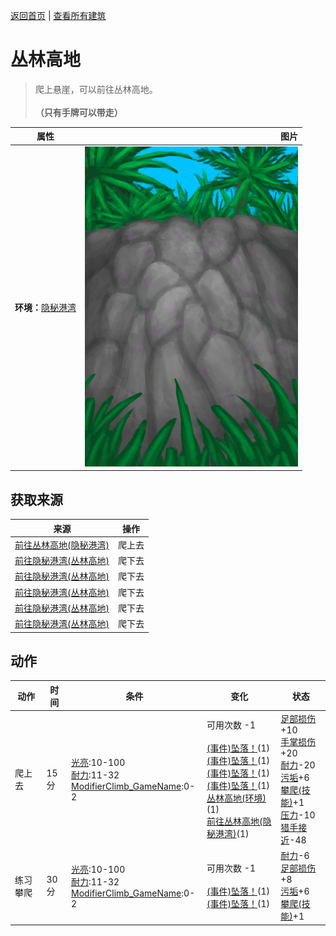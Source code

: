[返回首页](index.md)   |  [查看所有建筑](building.md)
# 丛林高地  
> 爬上悬崖，可以前往丛林高地。<br><br><b>（只有手牌可以带走）</b>  
  
  属性  |   图片   
 ----  |  ----:   
 **环境：**[隐秘港湾](Cove.md)  |  ![](Sprite/CliffsUp.png)   
  
## 获取来源  
来源  |  操作  
----  |  ----  
[前往丛林高地(隐秘港湾)](Path_CoveToJungleHighlands.md)  |  爬上去  
[前往隐秘港湾(丛林高地)](Path_JungleHighlandsToCove.md)  |  爬下去  
[前往隐秘港湾(丛林高地)](Path_JungleHighlandsToCove.md)  |  爬下去  
[前往隐秘港湾(丛林高地)](Path_JungleHighlandsToCove.md)  |  爬下去  
[前往隐秘港湾(丛林高地)](Path_JungleHighlandsToCove.md)  |  爬下去  
[前往隐秘港湾(丛林高地)](Path_JungleHighlandsToCove.md)  |  爬下去  
## 动作  
动作  |  时间  |  条件  |  变化  |  状态  
----  |  ----  |  ----  |  ----  |  ----  
爬上去  |  15分  |  [光亮](Light.md):10-100<br>[耐力](Stamina.md):11-32<br>[ModifierClimb_GameName](ModifierClimb.md):0-2  |  可用次数  -1<br><br>[(事件)坠落！](Event_FallFracture.md)(1)<br>[(事件)坠落！](Event_FallSprains.md)(1)<br>[(事件)坠落！](Event_FallAbrasion.md)(1)<br>[(事件)坠落！](Event_FallBruise.md)(1)<br>[丛林高地(环境)](Env_JungleHighlands.md)(1)<br>[前往丛林高地(隐秘港湾)](Path_CoveToJungleHighlands.md)(1)  |  [足部损伤](FootDamage.md)+10<br>[手掌损伤](HandDamage.md)+20<br>[耐力](Stamina.md)-20<br>[污垢](Filth.md)+6<br>[攀爬(技能)](Skill_Climbing.md)+1<br>[压力](Stress.md)-10<br>[猎手接近](HuntersProximity.md)-48  
练习攀爬  |  30分  |  [光亮](Light.md):10-100<br>[耐力](Stamina.md):11-32<br>[ModifierClimb_GameName](ModifierClimb.md):0-2  |  可用次数  -1<br><br>[(事件)坠落！](Event_FallAbrasion.md)(1)<br>[(事件)坠落！](Event_FallBruise.md)(1)  |  [耐力](Stamina.md)-6<br>[足部损伤](FootDamage.md)+8<br>[污垢](Filth.md)+6<br>[攀爬(技能)](Skill_Climbing.md)+1  

